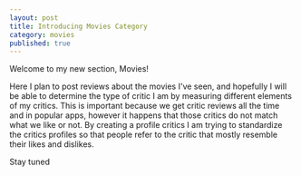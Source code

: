 ```yaml
---
layout: post
title: Introducing Movies Category
category: movies
published: true
---
```


Welcome to my new section, Movies!

Here I plan to post reviews about the movies I've seen, and hopefully I will be able to determine the type of critic I am by measuring different elements of my critics.
This is important because we get critic reviews all the time and in popular apps, however it happens that those critics do not match what we like or not. 
By creating a profile critics I am trying to standardize the critics profiles so that people refer to the critic that mostly resemble their likes and dislikes.

Stay tuned